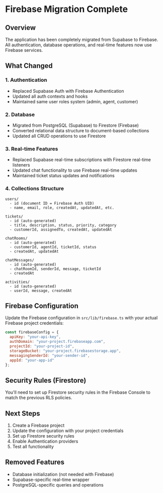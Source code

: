 # Firebase Migration Complete

## Overview
The application has been completely migrated from Supabase to Firebase. All authentication, database operations, and real-time features now use Firebase services.

## What Changed

### 1. Authentication
- Replaced Supabase Auth with Firebase Authentication
- Updated all auth contexts and hooks
- Maintained same user roles system (admin, agent, customer)

### 2. Database
- Migrated from PostgreSQL (Supabase) to Firestore (Firebase)
- Converted relational data structure to document-based collections
- Updated all CRUD operations to use Firestore

### 3. Real-time Features
- Replaced Supabase real-time subscriptions with Firestore real-time listeners
- Updated chat functionality to use Firebase real-time updates
- Maintained ticket status updates and notifications

### 4. Collections Structure
```
users/
  - id (document ID = Firebase Auth UID)
  - name, email, role, createdAt, updatedAt, etc.

tickets/
  - id (auto-generated)
  - title, description, status, priority, category
  - customerId, assignedTo, createdAt, updatedAt

chatRooms/
  - id (auto-generated)
  - customerId, agentId, ticketId, status
  - createdAt, updatedAt

chatMessages/
  - id (auto-generated)
  - chatRoomId, senderId, message, ticketId
  - createdAt

activities/
  - id (auto-generated)
  - userId, message, createdAt
```

## Firebase Configuration
Update the Firebase configuration in `src/lib/firebase.ts` with your actual Firebase project credentials:

```javascript
const firebaseConfig = {
  apiKey: "your-api-key",
  authDomain: "your-project.firebaseapp.com",
  projectId: "your-project-id",
  storageBucket: "your-project.firebasestorage.app",
  messagingSenderId: "your-sender-id",
  appId: "your-app-id"
};
```

## Security Rules (Firestore)
You'll need to set up Firestore security rules in the Firebase Console to match the previous RLS policies.

## Next Steps
1. Create a Firebase project
2. Update the configuration with your project credentials
3. Set up Firestore security rules
4. Enable Authentication providers
5. Test all functionality

## Removed Features
- Database initialization (not needed with Firebase)
- Supabase-specific real-time wrapper
- PostgreSQL-specific queries and operations